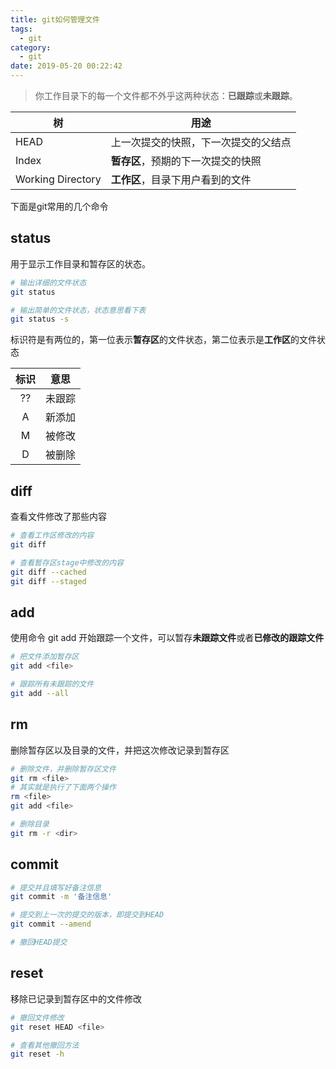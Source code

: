 ```yaml
---
title: git如何管理文件
tags:
  - git
category:
  - git
date: 2019-05-20 00:22:42
---
```



> 你工作目录下的每一个文件都不外乎这两种状态：**已跟踪**或**未跟踪**。

| 树 | 用途 |
|----|----|
|HEAD | 上一次提交的快照，下一次提交的父结点 |
|Index | **暂存区**，预期的下一次提交的快照 |
|Working Directory | **工作区**，目录下用户看到的文件 |

<!-- more -->
下面是git常用的几个命令

## status
用于显示工作目录和暂存区的状态。
```bash
# 输出详细的文件状态
git status

# 输出简单的文件状态，状态意思看下表
git status -s
```
标识符是有两位的，第一位表示**暂存区**的文件状态，第二位表示是**工作区**的文件状态

| 标识 | 意思 |
|:--:|----|
| ?? | 未跟踪 |
| A  | 新添加 |
| M  | 被修改 |
| D  | 被删除 |


## diff
查看文件修改了那些内容
```bash
# 查看工作区修改的内容
git diff

# 查看暂存区stage中修改的内容
git diff --cached
git diff --staged
```



## add
使用命令 git add 开始跟踪一个文件，可以暂存**未跟踪文件**或者**已修改的跟踪文件**
```bash
# 把文件添加暂存区
git add <file>

# 跟踪所有未跟踪的文件
git add --all
```

## rm
删除暂存区以及目录的文件，并把这次修改记录到暂存区
```bash
# 删除文件，并删除暂存区文件
git rm <file>
# 其实就是执行了下面两个操作
rm <file>
git add <file>

# 删除目录
git rm -r <dir>
```

## commit

```bash
# 提交并且填写好备注信息
git commit -m '备注信息'

# 提交到上一次的提交的版本，即提交到HEAD
git commit --amend

# 撤回HEAD提交

```

## reset
移除已记录到暂存区中的文件修改
```bash
# 撤回文件修改
git reset HEAD <file>

# 查看其他撤回方法
git reset -h
```
